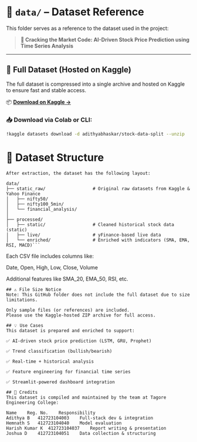 # 📁 `data/` – Dataset Reference

This folder serves as a reference to the dataset used in the project:

> **🎯 Cracking the Market Code: AI-Driven Stock Price Prediction using Time Series Analysis**

---

## 🔗 Full Dataset (Hosted on Kaggle)

The full dataset is compressed into a single archive and hosted on Kaggle to ensure fast and stable access.

📦 **[Download on Kaggle →](https://www.kaggle.com/datasets/adithyabhaskar2511/stock-market-analysis)**

### 📥 Download via Colab or CLI:

```bash
!kaggle datasets download -d adithyabhaskar/stock-data-split --unzip
```
# 📂 Dataset Structure
```After extraction, the dataset has the following layout:```

```
data/
├── static_raw/                  # Original raw datasets from Kaggle & Yahoo Finance
│   ├── nifty50/
│   ├── nifty100_5min/
│   └── financial_analysis/
│
├── processed/
│   ├── static/                  # Cleaned historical stock data (static)
│   ├── live/                    # yFinance-based live data
│   └── enriched/                # Enriched with indicators (SMA, EMA, RSI, MACD)```
```
Each CSV file includes columns like:

Date, Open, High, Low, Close, Volume

Additional features like SMA_20, EMA_50, RSI, etc.
```
## ⚠️ File Size Notice
Note: This GitHub folder does not include the full dataset due to size limitations.

Only sample files (or references) are included.
Please use the Kaggle-hosted ZIP archive for full access.

## 💡 Use Cases
This dataset is prepared and enriched to support:

✅ AI-driven stock price prediction (LSTM, GRU, Prophet)

✅ Trend classification (bullish/bearish)

✅ Real-time + historical analysis

✅ Feature engineering for financial time series

✅ Streamlit-powered dashboard integration

## 👥 Credits
This dataset is compiled and maintained by the team at Tagore Engineering College:

Name	Reg. No.	Responsibility
Adithya B	412723104003	Full-stack dev & integration
Hemnath S	412723104040	Model evaluation
Harish Kumar K	412723104037	Report writing & presentation
Joshua D	412723104051	Data collection & structuring

